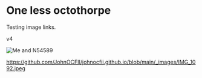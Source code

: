 # One less octothorpe

Testing image links.

v4

![Me and N54589](/images/IMG_1092.jpeg)

https://github.com/JohnOCFII/johnocfii.github.io/blob/main/_images/IMG_1092.jpeg

